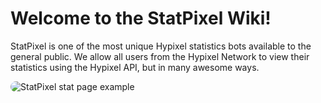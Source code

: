 <style>
    .defone-stats {
        border-radius: 10px;
        max-height: 500px;
    }
</style>

# Welcome to the StatPixel Wiki!
StatPixel is one of the most unique Hypixel statistics bots available to the general public. We allow all users from the Hypixel Network to view their statistics using the Hypixel API, but in many awesome ways.

<img src="/assets/img/pages/home/defone_stats.png" alt="StatPixel stat page example" class="defone-stats">

